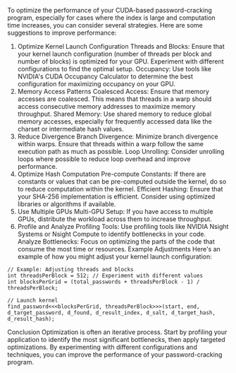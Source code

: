 To optimize the performance of your CUDA-based password-cracking program, especially for cases where the index is large and computation time increases, you can consider several strategies. Here are some suggestions to improve performance:

1. Optimize Kernel Launch Configuration
Threads and Blocks: Ensure that your kernel launch configuration (number of threads per block and number of blocks) is optimized for your GPU. Experiment with different configurations to find the optimal setup.
Occupancy: Use tools like NVIDIA's CUDA Occupancy Calculator to determine the best configuration for maximizing occupancy on your GPU.
2. Memory Access Patterns
Coalesced Access: Ensure that memory accesses are coalesced. This means that threads in a warp should access consecutive memory addresses to maximize memory throughput.
Shared Memory: Use shared memory to reduce global memory accesses, especially for frequently accessed data like the charset or intermediate hash values.
3. Reduce Divergence
Branch Divergence: Minimize branch divergence within warps. Ensure that threads within a warp follow the same execution path as much as possible.
Loop Unrolling: Consider unrolling loops where possible to reduce loop overhead and improve performance.
4. Optimize Hash Computation
Pre-compute Constants: If there are constants or values that can be pre-computed outside the kernel, do so to reduce computation within the kernel.
Efficient Hashing: Ensure that your SHA-256 implementation is efficient. Consider using optimized libraries or algorithms if available.
5. Use Multiple GPUs
Multi-GPU Setup: If you have access to multiple GPUs, distribute the workload across them to increase throughput.
6. Profile and Analyze
Profiling Tools: Use profiling tools like NVIDIA Nsight Systems or Nsight Compute to identify bottlenecks in your code.
Analyze Bottlenecks: Focus on optimizing the parts of the code that consume the most time or resources.
Example Adjustments
Here's an example of how you might adjust your kernel launch configuration:

```
// Example: Adjusting threads and blocks
int threadsPerBlock = 512; // Experiment with different values
int blocksPerGrid = (total_passwords + threadsPerBlock - 1) / threadsPerBlock;

// Launch kernel
find_password<<<blocksPerGrid, threadsPerBlock>>>(start, end, d_target_password, d_found, d_result_index, d_salt, d_target_hash, d_result_hash);
```

Conclusion
Optimization is often an iterative process. Start by profiling your application to identify the most significant bottlenecks, then apply targeted optimizations. By experimenting with different configurations and techniques, you can improve the performance of your password-cracking program.